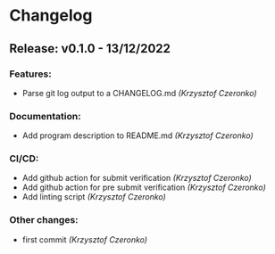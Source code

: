 # Changelog
## Release: v0.1.0 - 13/12/2022
### Features:
* Parse git log output to a CHANGELOG.md *(Krzysztof Czeronko)*
### Documentation:
* Add program description to README.md *(Krzysztof Czeronko)*
### CI/CD:
* Add github action for submit verification *(Krzysztof Czeronko)*
* Add github action for pre submit verification *(Krzysztof Czeronko)*
* Add linting script *(Krzysztof Czeronko)*
### Other changes:
* first commit *(Krzysztof Czeronko)*
